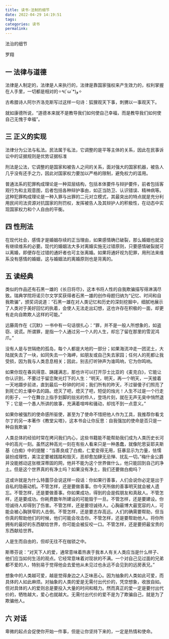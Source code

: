 ```yaml
---
title: 读书·法制的细节
date: 2022-04-29 14:19:51
tags:
categories: 读书
permalink:
---
```


法治的细节

罗翔


## 一 法律与道德

法律是人制定的，法律是人来执行的，法律是靠国家强权来产生效力的，权利掌握在人手里，一切都是相对的✧٩(ˊωˋ*)و✧

古希腊诗人阿尔齐洛克斯写过这样一句诗：狐狸观天下事，刺猬以一事观天下。

就如康德所说，“道德本来就不是教导我们如何使自己幸福，而是教导我们如何使自己无愧于幸福”。

## 三 正义的实现

法律分为公法与私法。民法属于私法，它调整的是平等主体的关系，因此在民事诉讼中的证据规则是优势证据标准

刑法是公法，它调整的是国家和被告人之间的关系，面对强大的国家机器，被告人几乎没有还手之力，因此对国家权力要加以严格的限制，避免权力的滥用。

普通法系的犯罪构成理论是一种双层结构，包括本体要件与辩护要件，前者包括客观行为和主观意图，后者包括各种辩护事由，如正当防卫、认识错误、精神病等。这种犯罪构成理论是一种入罪与出罪的二元对立模式，其最突出的特点就是充分利用民间司法资源对抗国家的刑罚权，发挥被告人及其辩护人的积极性，在动态中实现国家权力和个人自由的平衡。

## 四 性刑法

在现代社会，感情才是婚姻存续的正当理由，如果感情确已破裂，那么婚姻也就没有继续维系的必要。现代的婚姻法大多对离婚实施无过错原则，只要感情破裂就可以离婚，即便存在过错的通奸者也可主张离婚。如果将通奸视为犯罪，用刑法来维系没有感情的婚姻，这与婚姻法的离婚原则也是背离的。

## 五 读经典


类似的作品还有石黑一雄的《长日将尽》，这本书将人性的自我欺骗描写得淋漓尽致。瑞典学院将诺贝尔文学奖获得者石黑一雄的创作母题归纳为“记忆、时间和自我欺骗”，颁奖词说道：“石黑一雄在对人类记忆和历史的深刻挖掘中，细腻地展示了人类对于美好回忆的执着，会使人无法走出幻想，这也许存在积极的一面，却更有走向自欺欺人这样的可能。”

远藤周作在《沉默》一书中有一句话很扎心：“罪，并不是一般人所想象的，如盗窃、说谎。所谓罪，是指一个人通过另一个人的人生，却忘了留在那里的雪泥鸿爪。”

没有人是与世隔绝的孤岛，每个人都是大地的一部分；如果海流冲走一团泥土，大陆就失去了一块，如同失去一个海岬，如朋友或自己失去家园；任何人的死都让我受损，因为我与人类息息相关；因此，别去打听钟声为谁鸣响，它为你鸣响。

如果你现在春风得意、踌躇满志，那也许可以打开莎士比亚的《麦克白》，它能让你认识到，不要过于留恋聚光灯下的人生：“明天，明天，再一个明天，一天接着一天地蹑步前进，直到最后一秒钟的时间；我们所有的昨天，不过替傻子们照亮了到死亡的土壤中去的路。熄灭了吧，熄灭了吧，短促的烛光！人生不过是一个行走的影子，一个在舞台上指手划脚的拙劣的伶人，登场片刻，就在无声无臭中悄然退下；它是一个愚人所讲的故事，充满着喧哗和骚动，却找不到一点意义。”

如果你被强烈的使命感所驱使，甚至为了使命不惜把他人作为工具，我推荐你看戈尔丁的另一本著作《教堂尖塔》，这本书会让你反思：自我强加的使命是否只是一种自我欺骗？

人类总体的经验时常在拷问我们内心，这些书籍能不能帮助我们成为人类历史长河中的高光一刻。虽然这种高光一刻在有些人看来只是一种愚蠢，就像陀思妥耶夫斯基《白痴》中的提醒：“当善良成了白痴，仁爱变得无用，狂暴显示为力量，怯懦装扮成理性，美注定要被践踏和毁灭，恶却愈加肆无忌惮、扰乱一切。”梅什金公爵并没能撼动这张根深蒂固的网，他并不能为这个世界做什么，他只能回到自己的净土。但是这个世界真的有净土吗？如果没有净土，我们还要做白痴吗？

这或许就是为什么特蕾莎会说这样一段话：你如果行善事，人们会说你必定是出于自私的隐蔽动机。不管怎样，还是要做善事。你今天所做的善事明天就会被人遗忘。不管怎样，还是要做善事。你如果成功，得到的会是假朋友和真敌人。不管怎样，还是要成功。你耗费数年所建设的可能毁于一旦。不管怎样，还是要建设。你坦诚待人却得到了伤害。不管怎样，还是要坦诚待人。心胸最博大最宽容的人，可能会被心胸狭窄的人击倒。不管怎样，还是要志存高远。人们的确需要帮助，但当你真的帮助他们的时候，他们可能会攻击你。不管怎样，还是要帮助他人。将你所拥有的最好的东西献给世界，你可能会被反咬一口。不管怎样，还是要把最宝贵的东西献给世界。

人是生而自由的，但却无往不在枷锁之中。

斯蒂芬说：“对天下人的爱，通常意味着热衷于我本人有关人类应当是什么样子、他们应当如何生活的观点。它经常意味着对现状的不满。一个对自己见过面的兄弟都不爱的人，特别易于觉得他会去爱他从未见过也永远不会见到的远房表兄。”

想象中的人类越可爱，越是觉得身边之人乏味恶心。因为抽象的人类如此可爱，而具体的人如此麻烦。对抽象的人类的爱是无需付出代价的，凭空想象，收放自如。但对具体的人的爱则总是要投入大量的时间和精力。然而真正的爱一定是要付出代价的，牺牲越大，爱心也就越大。无需付出代价的爱不是为了欺骗自己，就是为了欺骗他人。

## 六 对话

卑微的起点会促使你开始一件事，但是让你坚持下来的，一定是热情和使命。
